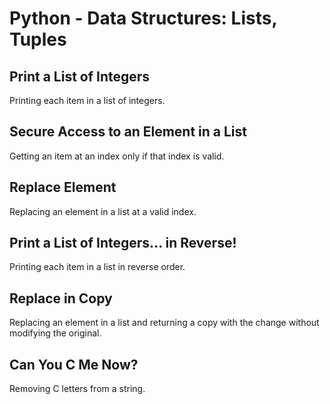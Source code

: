 # Python - Data Structures: Lists, Tuples

## Print a List of Integers
Printing each item in a list of integers.

## Secure Access to an Element in a List
Getting an item at an index only if that index is valid.

## Replace Element
Replacing an element in a list at a valid index.

## Print a List of Integers... in Reverse!
Printing each item in a list in reverse order.

## Replace in Copy
Replacing an element in a list and returning a copy with the change without modifying the original.

## Can You C Me Now?
Removing C letters from a string.
